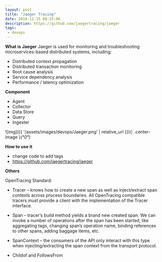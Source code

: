 ```yaml
---
layout: post
title: "Jaeger Tracing"
date: 2018-12-15 08:25:06
description: https://github.com/jaegertracing/jaeger
tags:
 - devops
---
```



**What is Jaeger**
Jaeger  is used for monitoring and troubleshooting microservices-based distributed systems, including:

 - Distributed context propagation
 - Distributed transaction monitoring
 - Root cause analysis
 - Service dependency analysis
 - Performance / latency optimization

**Component**
 - Agent
 - Collector
 - Data Store
 - Query
 - Ingester

![img]({{ '/assets/images/devops/Jaeger.png' | relative_url }}){: .center-image }*(°0°)* 

**How to use it**
 - change code to add tags
 - https://github.com/jaegertracing/jaeger

**Others**

OpenTracing Standard:

 - Tracer – knows how to create a new span as well as inject/extract span contexts across process boundaries. All OpenTracing compatible tracers must provide a client with the implementation of the Tracer interface.
 - Span – tracer’s build method yields a brand new created span. We can invoke a number of operations after the span has been started, like aggregating tags, changing span’s operation name, binding references to other spans, adding baggage items, etc.
 - SpanContext – the consumers of the API only interact with this type when injecting/extracting the span context from the transport protocol.

 - Childof  and FollowsFrom 
